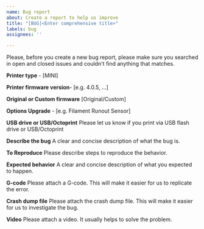 ```yaml
---
name: Bug report
about: Create a report to help us improve
title: "[BUG]<Enter comprehensive title>"
labels: bug
assignees: ''

---
```


Please, before you create a new bug report, please make sure you searched in open and closed issues and couldn't find anything that matches.

**Printer type** - [MINI]

**Printer firmware version**-  [e.g. 4.0.5, ...]

**Original or Custom firmware** [Original/Custom]

**Options Upgrade** - [e.g. Filament Runout Sensor]

**USB drive or USB/Octoprint**
  Please let us know if you print via USB flash drive or USB/Octoprint

**Describe the bug**
  A clear and concise description of what the bug is.

**To Reproduce**
  Please describe steps to reproduce the behavior.

**Expected behavior**
  A clear and concise description of what you expected to happen.

**G-code**
  Please attach a G-code. This will make it easier for us to replicate the error.

**Crash dump file**
  Please attach the crash dump file. This will make it easier for us to investigate the bug.

**Video**
  Please attach a video. It usually helps to solve the problem.
